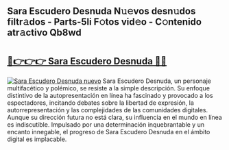 ## Sara Escudero Desnuda N𝚞𝚎vos desn𝚞dos filtr𝚊dos - Parts-5li F𝚘tos vid𝚎o - C𝚘ntenido atr𝚊ctivo Qb8wd

# <h2><a href="http://mb32wxn.tromn.icu/?c=Sara+Escudero+Desnuda">🔗👉👉👉 Sara Escudero Desnuda 🔗🔗</a></h2>

[![Sara Escudero Desnuda nuevo](https://i.imgur.com/pEAQMta.gif)](http://mb32wxn.tromn.icu/?c=Sara+Escudero+Desnuda)
Sara Escudero Desnuda, un personaje multifacético y polémico, se resiste a la simple descripción. Su enfoque distintivo de la autopresentación en línea ha fascinado y provocado a los espectadores, incitando debates sobre la libertad de expresión, la autorrepresentación y las complejidades de las comunidades digitales. Aunque su dirección futura no está clara, su influencia en el mundo en línea es indiscutible. Impulsado por una determinación inquebrantable y un encanto innegable, el progreso de Sara Escudero Desnuda en el ámbito digital es implacable.
